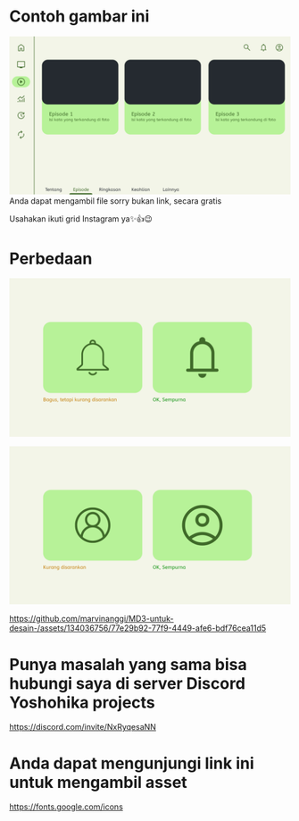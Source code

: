 # Contoh gambar ini
![alt text](https://github.com/marvinanggi/MD3-untuk-desain-/blob/main/New%20Project%20100%20Copy%202%20%5B0332A8B%5D.png?raw=true)
Anda dapat mengambil file sorry bukan link, secara gratis

Usahakan ikuti grid Instagram ya✨👍😉

# Perbedaan

![alt text](https://github.com/marvinanggi/MD3-untuk-desain-/blob/main/New%20Project%20103%20%5B1059CF0%5D.png?raw=true)

![alt text](https://github.com/marvinanggi/MD3-untuk-desain-/blob/main/New%20Project%20103%20%5B73C0AF2%5D.png?raw=true)

https://github.com/marvinanggi/MD3-untuk-desain-/assets/134036756/77e29b92-77f9-4449-afe6-bdf76cea11d5


# Punya masalah yang sama bisa hubungi saya di server Discord Yoshohika projects 


https://discord.com/invite/NxRyqesaNN

# Anda dapat mengunjungi link ini untuk mengambil asset

https://fonts.google.com/icons
